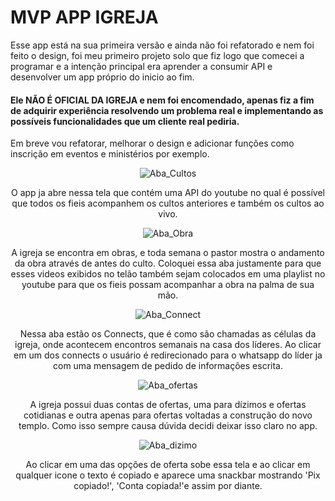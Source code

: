 # MVP APP IGREJA

Esse app está na sua primeira versão e ainda não foi refatorado e nem foi feito o design, foi meu primeiro projeto solo que fiz logo que comecei a programar e a intenção principal era aprender a consumir API e desenvolver um app próprio do inicio ao fim.



#### Ele NÃO É OFICIAL DA IGREJA e nem foi encomendado, apenas fiz a fim de adquirir experiência resolvendo um problema real e implementando as possíveis funcionalidades que um cliente real pediria.


Em breve vou refatorar, melhorar o design e adicionar funções como inscrição em eventos e ministérios por exemplo.



<div align="center"

![Aba_Cultos](https://user-images.githubusercontent.com/101966102/173288707-c0e0aca2-2adb-4613-8fbc-4f930b8373f0.png)




O app ja abre nessa tela que contém uma API do youtube no qual é possível que todos os fieis acompanhem os cultos anteriores e também os cultos ao vivo.



![Aba_Obra](https://user-images.githubusercontent.com/101966102/173289062-8f1e4e1f-f03f-44b2-a37c-f649d2bc4385.png)

A igreja se encontra em obras, e toda semana o pastor mostra o andamento da obra através de antes do culto.
Coloquei essa aba justamente para que esses videos exibidos no telão também sejam colocados em uma playlist no youtube para que os fieis possam acompanhar a obra na palma de sua mão.



![Aba_Connect](https://user-images.githubusercontent.com/101966102/173289059-b6f506d7-5ca4-4311-a524-24736f8b1ea5.png)

Nessa aba estão os Connects, que é como são chamadas as células da igreja, onde acontecem encontros semanais na casa dos líderes. 
Ao clicar em um dos connects o usuário é redirecionado para o whatsapp do líder ja com uma mensagem de pedido de informações escrita.



![Aba_ofertas](https://user-images.githubusercontent.com/101966102/173289055-25c8bd37-7407-4e9c-91bc-c13892bf101d.png)

A igreja possui duas contas de ofertas, uma para dízimos e ofertas cotidianas e outra apenas para ofertas voltadas a construção do novo templo.
Como isso sempre causa dúvida decidi deixar isso claro no app.



![Aba_dizimo](https://user-images.githubusercontent.com/101966102/173289061-394a98ca-e35e-4e37-b641-0edee0c8caf2.png)

Ao clicar em uma das opções de oferta sobe essa tela e ao clicar em qualquer icone o texto é copiado e aparece uma snackbar mostrando 'Pix copiado!', 'Conta copiada!'e assim por diante.


</div>
